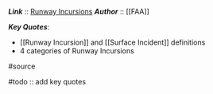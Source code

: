 ***Link***      :: [Runway Incursions](https://www.faa.gov/airports/runway_safety/resources/runway_incursions)
***Author*** :: [[FAA]]

***Key Quotes***:
* [[Runway Incursion]] and [[Surface Incident]] definitions
* 4 categories of Runway Incursions

#source

#todo :: add key quotes